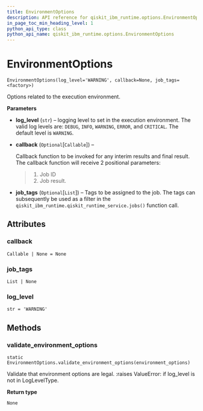 ```yaml
---
title: EnvironmentOptions
description: API reference for qiskit_ibm_runtime.options.EnvironmentOptions
in_page_toc_min_heading_level: 1
python_api_type: class
python_api_name: qiskit_ibm_runtime.options.EnvironmentOptions
---
```


# EnvironmentOptions

<span id="qiskit_ibm_runtime.options.EnvironmentOptions" />

`EnvironmentOptions(log_level='WARNING', callback=None, job_tags=<factory>)`

Options related to the execution environment.

**Parameters**

*   **log\_level** (`str`) – logging level to set in the execution environment. The valid log levels are: `DEBUG`, `INFO`, `WARNING`, `ERROR`, and `CRITICAL`. The default level is `WARNING`.

*   **callback** (`Optional`\[`Callable`]) –

    Callback function to be invoked for any interim results and final result. The callback function will receive 2 positional parameters:

    > 1.  Job ID
    > 2.  Job result.

*   **job\_tags** (`Optional`\[`List`]) – Tags to be assigned to the job. The tags can subsequently be used as a filter in the `qiskit_ibm_runtime.qiskit_runtime_service.jobs()` function call.

## Attributes

<span id="environmentoptions-callback" />

### callback

<span id="qiskit_ibm_runtime.options.EnvironmentOptions.callback" />

`Callable | None = None`

<span id="environmentoptions-job-tags" />

### job\_tags

<span id="qiskit_ibm_runtime.options.EnvironmentOptions.job_tags" />

`List | None`

<span id="environmentoptions-log-level" />

### log\_level

<span id="qiskit_ibm_runtime.options.EnvironmentOptions.log_level" />

`str = 'WARNING'`

## Methods

<span id="environmentoptions-validate-environment-options" />

### validate\_environment\_options

<span id="qiskit_ibm_runtime.options.EnvironmentOptions.validate_environment_options" />

`static EnvironmentOptions.validate_environment_options(environment_options)`

Validate that environment options are legal. :raises ValueError: if log\_level is not in LogLevelType.

**Return type**

`None`

